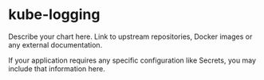 # kube-logging

Describe your chart here. Link to upstream repositories, Docker images or any
external documentation.

If your application requires any specific configuration like Secrets, you may
include that information here.
